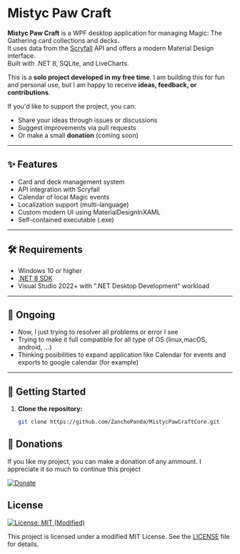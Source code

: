 # Mistyc Paw Craft

**Mistyc Paw Craft** is a WPF desktop application for managing Magic: The Gathering card collections and decks.  
It uses data from the [Scryfall](https://scryfall.com) API and offers a modern Material Design interface.  
Built with .NET 8, SQLite, and LiveCharts.

This is a **solo project developed in my free time**. I am building this for fun and personal use, but I am happy to receive **ideas, feedback, or contributions**.

If you'd like to support the project, you can:
- Share your ideas through issues or discussions
- Suggest improvements via pull requests
- Or make a small **donation** (coming soon)

---

## ✨ Features

- Card and deck management system
- API integration with Scryfall
- Calendar of local Magic events
- Localization support (multi-language)
- Custom modern UI using MaterialDesignInXAML
- Self-contained executable (.exe)

---

## 🛠 Requirements

- Windows 10 or higher
- [.NET 8 SDK](https://dotnet.microsoft.com/en-us/download/dotnet/8.0)
- Visual Studio 2022+ with ".NET Desktop Development" workload

---

## 🚧 Ongoing

- Now, I just trying to resolver all problems or error I see
- Trying to make it full compatible for all type of OS (linux,macOS, android, ...)
- Thinking posibilities to expand application like Calendar for events and exports to google calendar (for example)

---

## 🚀 Getting Started

1. **Clone the repository:**

   ```bash
   git clone https://github.com/ZanchoPanda/MistycPawCraftCore.git

## 🧧 Donations

If you like my project, you can make a donation of any ammount. I appreciate it so much to continue this project

[![Donate](https://img.shields.io/badge/Donate-PayPal-blue.svg)](https://www.paypal.me/ZPandaApps)

## License

[![License: MIT (Modified)](https://img.shields.io/badge/license-MIT-blue.svg)](LICENSE)

This project is licensed under a modified MIT License. See the [LICENSE](LICENSE) file for details.

